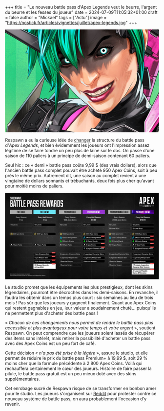 +++
title = "Le nouveau battle pass d'Apex Legends veut le beurre, l'argent du beurre et les fesses du joueur"
date = 2024-07-09T11:05:32+01:00
draft = false
author = "Mickael"
tags = ["Actu"]
image = "https://nostick.fr/articles/vignettes/juillet/apex-legends.jpg"
+++

![Apex Legends](apex-legends.jpg "Venez à moi les sous des joueurs.")

Respawn a eu la curieuse idée de [changer](https://www.ea.com/games/apex-legends/news/battle-pass-update?isLocalized=true) la structure du battle pass d'*Apex Legends*, et bien évidemment les joueurs ont l'impression assez légitime de se faire tondre un peu plus de laine sur le dos. On passe d'une saison de 110 paliers à un principe de demi-saison contenant 60 paliers. 

Seul hic : ce « demi » battle pass coûte 9,99 $ (des vrais dollars), alors que l'ancien battle pass complet pouvait être acheté 950 Apex Coins, soit à peu près le même prix. Autrement dit, une saison au complet revient à une vingtaine de dollars sonnants et trébuchants, deux fois plus cher qu'avant pour moitié moins de paliers.

![Apex Legends](apex-legends-tableau-battle-pass.jpg "Respawn ne s'aide pas avec ce genre de tableau « explicatif ».")

Le studio promet que les équipements les plus prestigieux, dont les skins légendaires, pourront être décrochés dans les demi-saisons. En revanche, il faudra les obtenir dans un temps plus court : six semaines au lieu de trois mois ! Pas sûr que les joueurs y gagnent finalement. Quant aux Apex Coins qui restent gagnables en jeu, leur valeur a soudainement chuté… puisqu'ils ne permettent plus d'acheter des battle pass !

« *Chacun de ces changements nous permet de rendre le battle pass plus accessible et plus avantageux pour votre temps et votre argent* », soutient Respawn. On peut comprendre que les joueurs soient lassés de récupérer des items sans intérêt, mais retirer la possibilité d'acheter un battle pass avec des Apex Coins est un peu fort de café.

Cette décision « *n'a pas été prise à la légère* », assure le studio, et elle permet de réduire le prix du battle pass Premium+ à 19,99 $, soit 29 % moins cher que la formule précédente à 2 800 Apex Coins. Voilà qui réchauffera certainement le cœur des joueurs. Histoire de faire passer la pilule, le battle pass gratuit est un peu mieux doté avec des skins supplémentaires.

Cet enrobage sucré de Respawn risque de se transformer en bonbon amer pour le studio. Les joueurs s'organisent sur [Reddit](https://www.reddit.com/r/apexlegends/comments/1dyeic6/how_to_effectively_protest_bp_changes/) pour protester contre ce nouveau système de battle pass, on aura probablement l'occasion d'y revenir.
